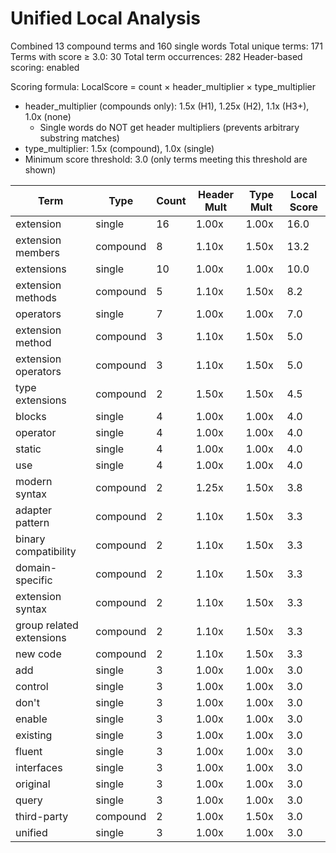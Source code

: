 # Unified Local Analysis

Combined 13 compound terms and 160 single words
Total unique terms: 171
Terms with score ≥ 3.0: 30
Total term occurrences: 282
Header-based scoring: enabled

Scoring formula: LocalScore = count × header_multiplier × type_multiplier
- header_multiplier (compounds only): 1.5x (H1), 1.25x (H2), 1.1x (H3+), 1.0x (none)
  - Single words do NOT get header multipliers (prevents arbitrary substring matches)
- type_multiplier: 1.5x (compound), 1.0x (single)
- Minimum score threshold: 3.0 (only terms meeting this threshold are shown)

| Term | Type | Count | Header Mult | Type Mult | Local Score |
|------|------|-------|-------------|-----------|-------------|
| extension | single | 16 | 1.00x | 1.00x | 16.0 |
| extension members | compound | 8 | 1.10x | 1.50x | 13.2 |
| extensions | single | 10 | 1.00x | 1.00x | 10.0 |
| extension methods | compound | 5 | 1.10x | 1.50x | 8.2 |
| operators | single | 7 | 1.00x | 1.00x | 7.0 |
| extension method | compound | 3 | 1.10x | 1.50x | 5.0 |
| extension operators | compound | 3 | 1.10x | 1.50x | 5.0 |
| type extensions | compound | 2 | 1.50x | 1.50x | 4.5 |
| blocks | single | 4 | 1.00x | 1.00x | 4.0 |
| operator | single | 4 | 1.00x | 1.00x | 4.0 |
| static | single | 4 | 1.00x | 1.00x | 4.0 |
| use | single | 4 | 1.00x | 1.00x | 4.0 |
| modern syntax | compound | 2 | 1.25x | 1.50x | 3.8 |
| adapter pattern | compound | 2 | 1.10x | 1.50x | 3.3 |
| binary compatibility | compound | 2 | 1.10x | 1.50x | 3.3 |
| domain-specific | compound | 2 | 1.10x | 1.50x | 3.3 |
| extension syntax | compound | 2 | 1.10x | 1.50x | 3.3 |
| group related extensions | compound | 2 | 1.10x | 1.50x | 3.3 |
| new code | compound | 2 | 1.10x | 1.50x | 3.3 |
| add | single | 3 | 1.00x | 1.00x | 3.0 |
| control | single | 3 | 1.00x | 1.00x | 3.0 |
| don't | single | 3 | 1.00x | 1.00x | 3.0 |
| enable | single | 3 | 1.00x | 1.00x | 3.0 |
| existing | single | 3 | 1.00x | 1.00x | 3.0 |
| fluent | single | 3 | 1.00x | 1.00x | 3.0 |
| interfaces | single | 3 | 1.00x | 1.00x | 3.0 |
| original | single | 3 | 1.00x | 1.00x | 3.0 |
| query | single | 3 | 1.00x | 1.00x | 3.0 |
| third-party | compound | 2 | 1.00x | 1.50x | 3.0 |
| unified | single | 3 | 1.00x | 1.00x | 3.0 |
